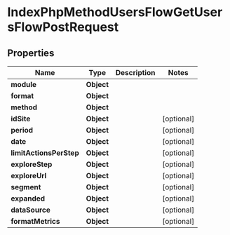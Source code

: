 

# IndexPhpMethodUsersFlowGetUsersFlowPostRequest


## Properties

| Name | Type | Description | Notes |
|------------ | ------------- | ------------- | -------------|
|**module** | **Object** |  |  |
|**format** | **Object** |  |  |
|**method** | **Object** |  |  |
|**idSite** | **Object** |  |  [optional] |
|**period** | **Object** |  |  [optional] |
|**date** | **Object** |  |  [optional] |
|**limitActionsPerStep** | **Object** |  |  [optional] |
|**exploreStep** | **Object** |  |  [optional] |
|**exploreUrl** | **Object** |  |  [optional] |
|**segment** | **Object** |  |  [optional] |
|**expanded** | **Object** |  |  [optional] |
|**dataSource** | **Object** |  |  [optional] |
|**formatMetrics** | **Object** |  |  [optional] |



